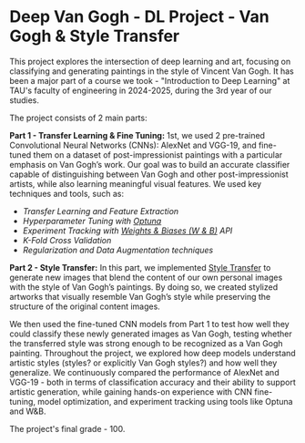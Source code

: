 # Deep Van Gogh - DL Project - Van Gogh & Style Transfer
This project explores the intersection of deep learning and art, focusing on classifying and generating paintings in the style of Vincent Van Gogh. It has been a major part of a course we took - "Introduction to Deep Learning" at TAU's faculty of engineering in 2024-2025, during the 3rd year of our studies.

The project consists of 2 main parts:

**Part 1 - Transfer Learning & Fine Tuning:**
1st, we used 2 pre-trained Convolutional Neural Networks (CNNs): AlexNet and VGG-19, and fine-tuned them on a dataset of post-impressionist paintings with a particular emphasis on Van Gogh’s work.
Our goal was to build an accurate classifier capable of distinguishing between Van Gogh and other post-impressionist artists, while also learning meaningful visual features.
We used key techniques and tools, such as:
- *Transfer Learning and Feature Extraction*
- *Hyperparameter Tuning with [Optuna](https://optuna.org/)*
- *Experiment Tracking with [Weights & Biases (W & B)](https://wandb.ai/) API*
- *K-Fold Cross Validation*
- *Regularization and Data Augmentation techniques*

**Part 2 - Style Transfer:**
In this part, we implemented [Style Transfer](https://arxiv.org/abs/1508.06576) to generate new images that blend the content of our own personal images with the style of Van Gogh’s paintings.
By doing so, we created stylized artworks that visually resemble Van Gogh’s style while preserving the structure of the original content images.

We then used the fine-tuned CNN models from Part 1 to test how well they could classify these newly generated images as Van Gogh, testing whether the transferred style was strong enough to be recognized as a Van Gogh painting. 
Throughout the project, we explored how deep models understand artistic styles (styles? or explicitly Van Gogh styles?) and how well they generalize. We continuously compared the performance of AlexNet and VGG-19 - both in terms of classification accuracy and their ability to support artistic generation, while gaining hands-on experience with CNN fine-tuning, model optimization, and experiment tracking using tools like Optuna and W&B.

The project's final grade - 100.
